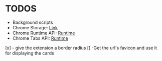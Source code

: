 # TODOS
- Background scripts
- Chrome Storage: [Link](https://developer.chrome.com/docs/extensions/reference/api/storage)
- Chrome Runtime API: [Runtime](https://developer.chrome.com/docs/extensions/reference/api/runtime)
- Chrome Tabs API: [Runtime](https://developer.chrome.com/docs/extensions/reference/api/tabs)

[x] - give the extension a border radius 
[] -Get the url's favicon and use it for displaying the cards 
